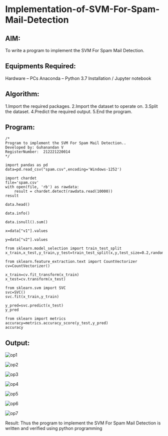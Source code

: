 # Implementation-of-SVM-For-Spam-Mail-Detection
## AIM:

To write a program to implement the SVM For Spam Mail Detection.

## Equipments Required:

Hardware – PCs
Anaconda – Python 3.7 Installation / Jupyter notebook

## Algorithm:

1.Import the required packages.
2.Import the dataset to operate on.
3.Split the dataset.
4.Predict the required output.
5.End the program.

## Program:
~~~
/*
Program to implement the SVM For Spam Mail Detection..
Developed by: Guhanandan V
RegisterNumber:  212221220014
*/

import pandas as pd
data=pd.read_csv("spam.csv",encoding='Windows-1252')

import chardet
file='spam.csv'
with open(file, 'rb') as rawdata:
    result = chardet.detect(rawdata.read(10000))
result

data.head()

data.info()

data.isnull().sum()

x=data["v1"].values

y=data["v2"].values

from sklearn.model_selection import train_test_split
x_train,x_test,y_train,y_test=train_test_split(x,y,test_size=0.2,random_state=0)

from sklearn.feature_extraction.text import CountVectorizer 
cv=CountVectorizer()

x_train=cv.fit_transform(x_train)
x_test=cv.transform(x_test)

from sklearn.svm import SVC
svc=SVC()
svc.fit(x_train,y_train)

y_pred=svc.predict(x_test)
y_pred

from sklearn import metrics
accuracy=metrics.accuracy_score(y_test,y_pred)
accuracy
~~~

## Output:

![op1](https://user-images.githubusercontent.com/100425381/204842136-9037ce58-1681-4823-995c-47716df9c9d6.png)

![op2](https://user-images.githubusercontent.com/100425381/204842154-c52e3ebc-75fd-4cb3-aac8-8bdf605352d6.png)

![op3](https://user-images.githubusercontent.com/100425381/204842167-e1cc768c-904b-4fb1-a9c8-489f54bc1534.png)

![op4](https://user-images.githubusercontent.com/100425381/204842180-6de43d27-c378-455b-9534-88c846864f3e.png)

![op5](https://user-images.githubusercontent.com/100425381/204842194-adf42835-0f5a-44d6-805d-9a54cb732677.png)

![op6](https://user-images.githubusercontent.com/100425381/204842208-a0cd8e51-9144-4545-abc7-0dd709a9dd87.png)

![op7](https://user-images.githubusercontent.com/100425381/204842265-79682cd9-b751-41f4-9d20-73c7c312214b.png)


Result:
Thus the program to implement the SVM For Spam Mail Detection is written and verified using python programming
